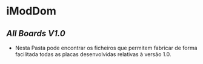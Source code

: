 # iModDom
## *All Boards V1.0*
- Nesta Pasta pode encontrar os ficheiros que permitem fabricar de forma facilitada todas as placas desenvolvidas relativas à versão 1.0.


